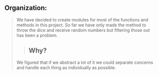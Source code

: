 ## Organization:
> We have decided to create modules for most of the functions and methods in this project.
> So far we have only made the method to throw the dice and receive random numbers but filtering those
> out has been a problem.
>>## Why?
>We figured that if we abstract a lot of it we could separate concerns and handle each thing as
>individually as possible.


